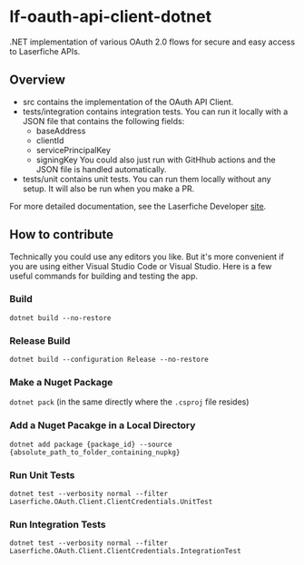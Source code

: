 # lf-oauth-api-client-dotnet
.NET implementation of various OAuth 2.0 flows for secure and easy access to Laserfiche APIs.

## Overview
- src contains the implementation of the OAuth API Client.
- tests/integration contains integration tests. You can run it locally with a JSON file that contains the following fields: 
  - baseAddress
  - clientId
  - servicePrincipalKey
  - signingKey
  You could also just run with GitHhub actions and the JSON file is handled automatically.
- tests/unit contains unit tests. You can run them locally without any setup. It will also be run when you make a PR.

For more detailed documentation, see the Laserfiche Developer [site](https://developer.laserfiche.com/guide_oauth-service.html).

## How to contribute
Technically you could use any editors you like. But it's more convenient if you are using either Visual Studio Code or Visual Studio. Here is a few useful commands for building and testing the app.

### Build
`dotnet build --no-restore`

### Release Build
`dotnet build --configuration Release --no-restore`

### Make a Nuget Package
`dotnet pack` (in the same directly where the `.csproj` file resides)

### Add a Nuget Pacakge in a Local Directory
`dotnet add package {package_id} --source {absolute_path_to_folder_containing_nupkg}`

### Run Unit Tests
`dotnet test --verbosity normal --filter Laserfiche.OAuth.Client.ClientCredentials.UnitTest`

### Run Integration Tests
`dotnet test --verbosity normal --filter Laserfiche.OAuth.Client.ClientCredentials.IntegrationTest`
